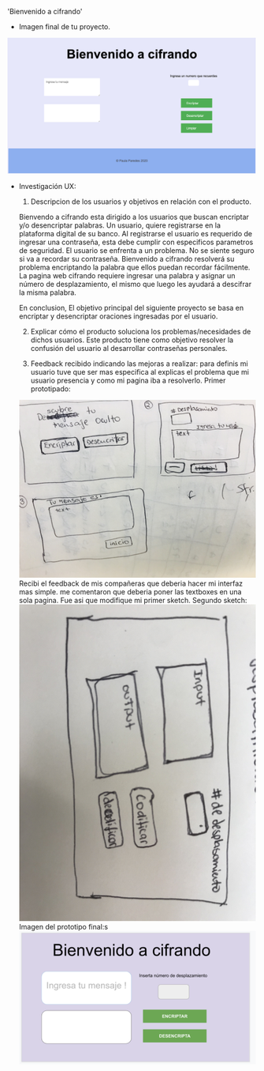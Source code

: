 
'Bienvenido a cifrando'

* Imagen final de tu proyecto.
<img src = "imagenes/finalProyecto.52.58 am.png">

* Investigación UX:
  1. Descripcion de los usuarios y objetivos en relación con el
    producto.

    Bienvendo a cifrando esta dirigido a los usuarios que buscan encriptar y/o desencriptar palabras. Un usuario, quiere registrarse en la plataforma digital de su banco. Al registrarse el usuario es requerido de ingresar una contraseña, esta debe cumplir con especificos parametros de seguridad. El usuario se enfrenta a un problema. No se siente seguro si va a recordar su contraseña. Bienvenido a cifrando resolverá su problema encriptando la palabra que ellos puedan recordar fácilmente. La pagina web cifrando requiere ingresar una palabra y asignar un número de desplazamiento, el mismo que luego les ayudará a descifrar la misma palabra.

    En conclusion, El objetivo principal del siguiente proyecto se basa en encriptar y desencriptar oraciones ingresadas por el usuario.

  2. Explicar cómo el producto soluciona los problemas/necesidades de dichos
    usuarios.
    Este producto tiene como objetivo resolver la confusión del usuario al desarrollar contraseñas personales.

  4. Feedback recibido indicando las mejoras a realizar: para definis mi usuario tuve que ser mas especifica al explicas el problema que mi usuario presencia y como mi pagina iba a resolverlo.
  Primer prototipado:
  <img src = "imagenes/primerSketch.jpg">
  Recibi el feedback de mis compañeras que deberia hacer mi interfaz mas simple. me comentaron que deberia poner las textboxes en una sola pagina. Fue asi que modifique mi primer sketch.
  Segundo sketch:
  <img src = "imagenes/sketch.jpeg">
  Imagen del prototipo final:s
    <img src = "imagenes/prototipado.24.24 pm.png">
